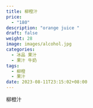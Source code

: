 ```yaml
---
title: 柳橙汁
price:
  - "180"
description: "orange juice "
draft: false
weight: 28
image: images/alcohol.jpg
categories:
  - 冰品 果汁
  - 果汁 牛奶
tags:
  - 柳橙
  - 果汁
date: 2023-08-11T23:15:02+08:00
---
```


 柳橙汁
